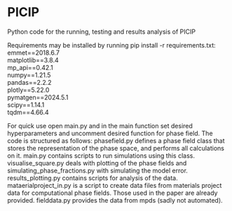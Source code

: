 # PICIP
Python code for the running, testing and results analysis of PICIP

Requirements may be installed by running pip install -r requirements.txt:  
emmet==2018.6.7  
matplotlib==3.8.4  
mp_api==0.42.1  
numpy==1.21.5  
pandas==2.2.2  
plotly==5.22.0  
pymatgen==2024.5.1  
scipy==1.14.1  
tqdm==4.66.4

For quick use open main.py and in the main function set desired hyperparameters and uncomment desired function for phase field.
The code is structured as follows: phasefield.py defines a phase field class that stores the representation of the phase space, and performs all calculations on it. main.py contains scripts to run simulations using this class. visualise_square.py deals with plotting of the phase fields and simulating_phase_fractions.py with simulating the model error. results_plotting.py contains scripts for analysis of the data. mataerialproject_in.py is a script to create data files from materials project data for computational phase fields. Those used in the paper are already provided. fielddata.py provides the data from mpds (sadly not automated). 
